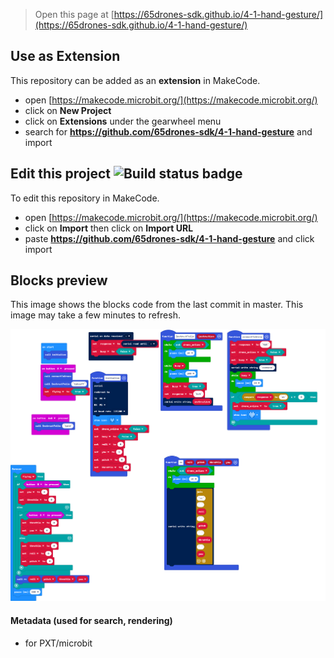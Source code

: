 
> Open this page at [https://65drones-sdk.github.io/4-1-hand-gesture/](https://65drones-sdk.github.io/4-1-hand-gesture/)

## Use as Extension

This repository can be added as an **extension** in MakeCode.

* open [https://makecode.microbit.org/](https://makecode.microbit.org/)
* click on **New Project**
* click on **Extensions** under the gearwheel menu
* search for **https://github.com/65drones-sdk/4-1-hand-gesture** and import

## Edit this project ![Build status badge](https://github.com/65drones-sdk/4-1-hand-gesture/workflows/MakeCode/badge.svg)

To edit this repository in MakeCode.

* open [https://makecode.microbit.org/](https://makecode.microbit.org/)
* click on **Import** then click on **Import URL**
* paste **https://github.com/65drones-sdk/4-1-hand-gesture** and click import

## Blocks preview

This image shows the blocks code from the last commit in master.
This image may take a few minutes to refresh.

![A rendered view of the blocks](https://github.com/65drones-sdk/4-1-hand-gesture/raw/master/.github/makecode/blocks.png)

#### Metadata (used for search, rendering)

* for PXT/microbit
<script src="https://makecode.com/gh-pages-embed.js"></script><script>makeCodeRender("{{ site.makecode.home_url }}", "{{ site.github.owner_name }}/{{ site.github.repository_name }}");</script>
